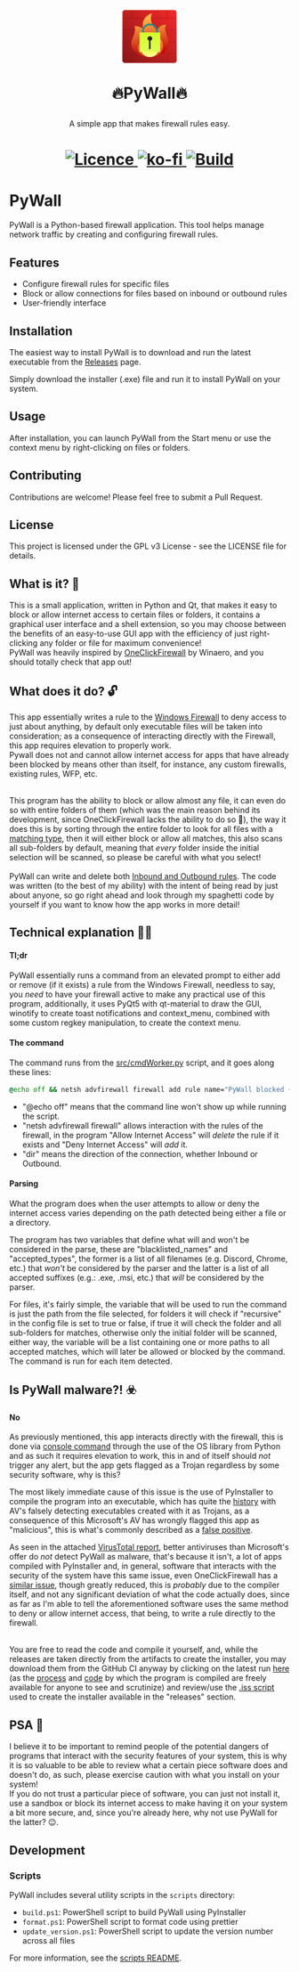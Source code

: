 <h1 align="center">
<img  src="https://raw.githubusercontent.com/p-yukusai/PyWall/master/img/PyWall.png" height="100" width="100">
<p>
🔥PyWall🔥
</p>
</h1>

<p align="center">
    A simple app that makes firewall rules easy.
</p>

<h1 align="center">
<a href=https://github.com/p-yukusai/PyWall/blob/master/LICENSE>
  <img alt="Licence" src="https://img.shields.io/github/license/p-yukusai/PyWall?style=for-the-badge">
</a>
<a href=https://ko-fi.com/V7V04YLC3>
  <img alt="ko-fi" src="https://img.shields.io/badge/Donate-Support%20me%20on%20Ko--Fi-red?style=for-the-badge&logo=ko-fi">
</a>
<a href=https://github.com/p-yukusai/PyWall/actions>
    <img alt="Build" src="https://img.shields.io/github/actions/workflow/status/p-yukusai/PyWall/main.yml?style=for-the-badge">
</a>
</h1>

# PyWall

PyWall is a Python-based firewall application. This tool helps manage network traffic by creating and configuring firewall rules.

## Features

- Configure firewall rules for specific files
- Block or allow connections for files based on inbound or outbound rules
- User-friendly interface

## Installation

The easiest way to install PyWall is to download and run the latest executable from the [Releases](https://github.com/p-yukusai/PyWall/releases) page.

Simply download the installer (.exe) file and run it to install PyWall on your system.

## Usage

After installation, you can launch PyWall from the Start menu or use the context menu by right-clicking on files or folders.

## Contributing

Contributions are welcome! Please feel free to submit a Pull Request.

## License

This project is licensed under the GPL v3 License - see the LICENSE file for details.

## What is it? 🔐

This is a small application, written in Python and Qt, that makes it easy to block or allow internet access to certain files or folders, it contains a graphical user interface and a shell extension, so you may choose between the benefits of an easy-to-use GUI app with the efficiency of just right-clicking any folder or file for maximum convenience! <br />
PyWall was heavily inspired by [OneClickFirewall](https://winaero.com/oneclickfirewall/) by Winaero, and you should totally check that app out!

## What does it do? 🔓

This app essentially writes a rule to the [Windows Firewall](#technical-explanation-) to deny access to just about anything, by default only executable files will be taken into consideration; as a consequence of interacting directly with the Firewall, this app requires elevation to properly work.<br /> Pywall does not and cannot allow internet access for apps that have already been blocked by means other than itself, for instance, any custom firewalls, existing rules, WFP, etc.<br/><br />

This program has the ability to block or allow almost any file, it can even do so with entire folders of them (which was the main reason behind its development, since OneClickFirewall lacks the ability to do so 👀), the way it does this is by sorting through the entire folder to look for all files with a [matching type](#parsing), then it will either block or allow all matches, this also scans all sub-folders by default, meaning that _every_ folder inside the initial selection will be scanned, so please be careful with what you select!<br /><br />
PyWall can write and delete both [Inbound and Outbound rules](https://superuser.com/questions/48343/what-are-inbound-and-outbound-rules-for-windows-firewall).
The code was written (to the best of my ability) with the intent of being read by just about anyone, so go right ahead and look through my spaghetti code by yourself if you want to know how the app works in more detail!

## Technical explanation 👩🔬

#### Tl;dr

PyWall essentially runs a command from an elevated prompt to either add or remove (if it exists) a rule from the Windows Firewall, needless to say, you _need_ to have your firewall active to make any practical use of this program, additionally, it uses PyQt5 with qt-material to draw the GUI, winotify to create toast notifications and context_menu, combined with some custom regkey manipulation, to create the context menu.

#### The command

The command runs from the [src/cmdWorker.py](https://github.com/p-yukusai/PyWall/blob/master/src/cmdWorker.py) script, and it goes along these lines:

```cmd
@echo off && netsh advfirewall firewall add rule name="PyWall blocked {Program Name}" dir={rule type} program="{p}"
```

- "@echo off" means that the command line won't show up while running the script.
- "netsh advfirewall firewall" allows interaction with the rules of the firewall, in the program "Allow Internet Access" will _delete_ the rule if it exists and "Deny Internet Access" will _add_ it.
- "dir" means the direction of the connection, whether Inbound or Outbound.

#### Parsing

What the program does when the user attempts to allow or deny the internet access varies depending on the path detected being either a file or a directory.

The program has two variables that define what will and won't be considered in the parse, these are "blacklisted_names" and "accepted_types", the former is a list of all filenames (e.g. Discord, Chrome, etc.) that _won't_ be considered by the parser and the latter is a list of all accepted suffixes (e.g.: .exe, .msi, etc.) that _will_ be considered by the parser.

For files, it's fairly simple, the variable that will be used to run the command is just the path from the file selected, for folders it will check if "recursive" in the config file is set to true or false, if true it will check the folder and all sub-folders for matches, otherwise only the initial folder will be scanned, either way, the variable will be a list containing one or more paths to all accepted matches, which will later be allowed or blocked by the command.
The command is run for each item detected.

## Is PyWall malware?! ☣️

#### No

As previously mentioned, this app interacts directly with the firewall, this is done via [console command](#the-command) through the use of the OS library from Python and as such it requires elevation to work, this in and of itself should _not_ trigger any alert, but the app gets flagged as a Trojan regardless by some security software, why is this?<br/>

The most likely immediate cause of this issue is the use of PyInstaller to compile the program into an executable, which has quite the [history](https://github.com/pyinstaller/pyinstaller/issues?q=is%3Aissue+virus+is%3Aclosed+) with AV's falsely detecting executables created with it as Trojans, as a consequence of this Microsoft's AV has wrongly flagged this app as "malicious", this is what's commonly described as a [false positive](https://docs.microsoft.com/en-us/microsoft-365/security/defender-endpoint/images/false-positives-overview.png?view=o365-worldwide).<br/>

As seen in the attached [VirusTotal report](https://www.virustotal.com/gui/file/912c520ef7beda3e561d09c48140905181b6c2d823bab45fff21144297158abc?nocache=1), better antiviruses than Microsoft's offer do _not_ detect PyWall as malware, that's because it isn't, a lot of apps compiled with PyInstaller and, in general, software that interacts with the security of the system have this same issue, even OneClickFirewall has a [similar issue](https://www.virustotal.com/gui/file/c5b2fd236c9430b2d8ed48d6b08526753ecc47f2246af668e3b757cc54cd26e5), though greatly reduced, this is _probably_ due to the compiler itself, and not any significant deviation of what the code actually does, since as far as I'm able to tell the aforementioned software uses the same method to deny or allow internet access, that being, to write a rule directly to the firewall.<br/><br/>

You are free to read the code and compile it yourself, and, while the releases are taken directly from the artifacts to create the installer, you may download them from the GitHub CI anyway by clicking on the latest run [here](https://github.com/p-yukusai/PyWall/actions) (as the [process](https://github.com/p-yukusai/PyWall/actions/workflows/main.yml) and [code](https://github.com/p-yukusai/PyWall/blob/master/.github/workflows/main.yml) by which the program is compiled are freely available for anyone to see and scrutinize) and review/use the [.iss script](https://github.com/p-yukusai/PyWall/blob/master/PyWall%20Installer.iss) used to create the installer available in the "releases" section.

## PSA 🌠

I believe it to be important to remind people of the potential dangers of programs that interact with the security features of your system, this is why it is so valuable to be able to review what a certain piece software does and doesn't do, as such, please exercise caution with what you install on your system!<br/> If you do not trust a particular piece of software, you can just not install it, use a sandbox or block its internet access to make having it on your system a bit more secure, and, since you're already here, why not use PyWall for the latter? 😉.

## Development

### Scripts

PyWall includes several utility scripts in the `scripts` directory:

- `build.ps1`: PowerShell script to build PyWall using PyInstaller
- `format.ps1`: PowerShell script to format code using prettier
- `update_version.ps1`: PowerShell script to update the version number across all files

For more information, see the [scripts README](scripts/README.md).
